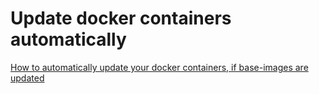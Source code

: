 # Update docker containers automatically

[How to automatically update your docker containers, if base-images are updated](https://stackoverflow.com/questions/26423515/how-to-automatically-update-your-docker-containers-if-base-images-are-updated)
